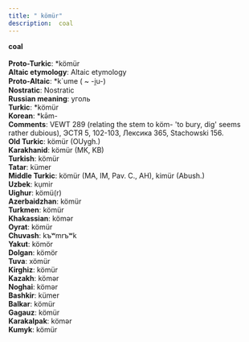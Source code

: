 ```yaml
---
title: " kömür"
description:  coal
---
```

<strong> coal</strong><br><br>
<strong>Proto-Turkic</strong>:  *kömür<br>
<strong>Altaic etymology</strong>:  Altaic etymology<br>
<strong> Proto-Altaic</strong>:  *k`ume ( ~ -i̯u-)<br>
<strong>Nostratic</strong>:  Nostratic<br>
<strong>Russian meaning</strong>:  уголь<br>
<strong>Turkic</strong>:  *kömür<br>
<strong>Korean</strong>:  *kǝ̄m-<br>
<strong>Comments</strong>:  VEWT 289 (relating the stem to köm- 'to bury, dig' seems rather dubious), ЭСТЯ 5, 102-103, Лексика 365, Stachowski 156.<br>
<strong>Old Turkic</strong>:  kömür (OUygh.)<br>
<strong>Karakhanid</strong>:  kömür (MK, KB)<br>
<strong>Turkish</strong>:  kömür<br>
<strong>Tatar</strong>:  kümer<br>
<strong>Middle Turkic</strong>:  kömür (MA, IM, Pav. C., AH), kimür (Abush.)<br>
<strong>Uzbek</strong>:  kụmir<br>
<strong>Uighur</strong>:  kömü(r)<br>
<strong>Azerbaidzhan</strong>:  kömür<br>
<strong>Turkmen</strong>:  kömür<br>
<strong>Khakassian</strong>:  kömǝr<br>
<strong>Oyrat</strong>:  kömür<br>
<strong>Chuvash</strong>:  kъʷmrъʷk<br>
<strong>Yakut</strong>:  kömör<br>
<strong>Dolgan</strong>:  kömör<br>
<strong>Tuva</strong>:  xömür<br>
<strong>Kirghiz</strong>:  kömür<br>
<strong>Kazakh</strong>:  kömǝr<br>
<strong>Noghai</strong>:  kömǝr<br>
<strong>Bashkir</strong>:  kümer<br>
<strong>Balkar</strong>:  kömür<br>
<strong>Gagauz</strong>:  kömür<br>
<strong>Karakalpak</strong>:  kömǝr<br>
<strong>Kumyk</strong>:  kömür<br>


